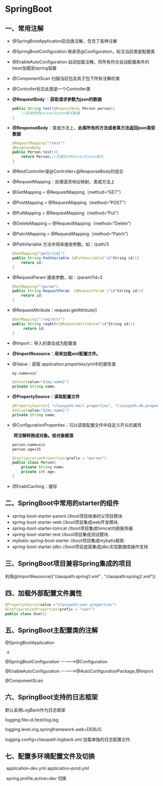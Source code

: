 # SpringBoot

## 一、常用注解

- @SpringBootApplication启动类注解，包含了各种注解

- @SpringBootConfiguration 继承至@Configuration，标注当前类是配置类

- @EnableAutoConfiguration 自动加载注解。将所有符合自动配置条件的bean加载到spring容器

- @ComponentScan 扫描当前包及其子包下所有注解的类

- @Controller标志此类是一个Controller类

- **@RequestBody** ：**获取请求参数为json的数据**

  ```java
  public String test(@RequestBody Person person){
      //前端传的person为json格式数据
  }
  ```

- **@ResponseBody**：类或方法上，**此类所有的方法或者某方法返回json类型数据**

  ```java
  @RequestMapping("/test")
  @ResponseBody
  public Person test(){
      return Person;//页面显示Person为json格式
  }
  ```

- @RestController是@Controller+@ResponseBody的组合

- @RequestMapping：处理请求地址映射，类或方法上

- @GetMapping = @RequestMapping（method=“GET”）

- @PostMapping = @RequestMapping（method=“POST”）

- @PutMapping = @RequestMapping（method=“Put”）

- @DeleteMapping = @RequestMapping（method=“Delete”）

- @PatchMapping = @RequestMapping（method=“Patch”）

- @PathVariable 方法中用来接收参数。如：/path/3

  ```java
  @GetMapping("path/{id}")
  public String PathVariable (@PathVariable("id"String id)){
      return id;
  }
  ```

  

- @RequestParam 接收参数，如：/param?id=2

  ```java
  @GetMapping("/param")
  public String RequestParam  (@RequestParam ("id"String id)){
      return id;
  }
  ```

- @RequestAttribute：request.getAttrbute()

  ```java
  @GetMapping("/req/attr")
  public String reqAttr(@RequestAttribute("id"String id)){
       return id;
  }
  ```

- @Import：导入的类会成为配置类

- **@ImportResource：用来加载xml配置文件。**

- @Value：获取 application.properties/yml中的属性值

  ```xml
  my.name=zzz
  ```

  ```java
  @Value(value="${my.name}")
  private String name;
  ```

- **@PropertySource：读取配置文件**

  ```java
  @PropertySource({ "classpath:mail.properties", "classpath:db.properties" })
  @Value(value="${my.name}")
  private String name;
  ```

- @ConfigurationProperties：可以读取配置文件中自定义开头的属性

  ​		**将注解转换成对象。给对象赋值**

  ```xml
  person.name=zzz
  person.age=15
  ```

  ```java
  @ConfigurationProperties(prefix = "person")
  public class Person{
      private String name;
      private int age;
  }
  ```

- @EnablCaching：缓存

## 二、SpringBoot中常用的starter的组件

- spring-boot-starter-parent //boot项目继承的父项目模块.
- spring-boot-starter-web //boot项目集成web开发模块.
- spring-boot-starter-tomcat //boot项目集成tomcat内嵌服务器.
- spring-boot-starter-test //boot项目集成测试模块.
- mybatis-spring-boot-starter //boot项目集成mybatis框架.
- spring-boot-starter-jdbc //boot项目底层集成jdbc实现数据库操作支持.

## 三、SpringBoot项目兼容Spring集成的项目

利用@ImportResource({"classpath:spring1.xml" , "classpath:spring2.xml"})

## 四、加载外部配置文件属性

```java
@PropertySource(value ="classpath:user.properties")
@ConfigurationProperties(prefix = "user")
public class User{}
```

## 五、SpringBoot主配置类的注解

@SpringBootApplication

​	↓

@SpringBootConfiguration  ----->@Configuration

@EnableAutoConfiguration ----->@AutoConfigurationPackage,@Import

@ComponentScan

## 六、SpringBoot支持的日志框架

默认采用LogBack作为日志框架

logging.file=d:/test/log.log

logging.level.org.springframework.web=DEBUG

logging.config=classpath:logback.xml 加载单独的日志配置文件.

## 七、配置多环境配置文件及切换

​	application-dev.yml    application-prod.yml 

​	spring.profile.active=dev  切换

